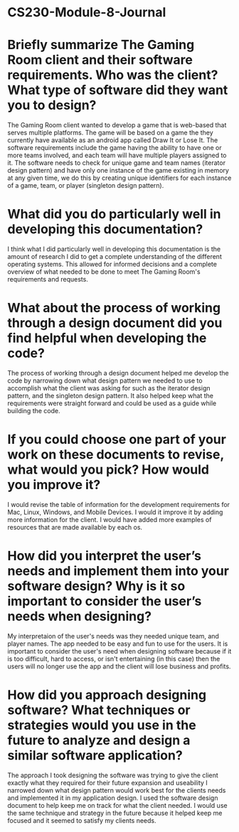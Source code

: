 # CS230-Module-8-Journal

# Briefly summarize The Gaming Room client and their software requirements. Who was the client? What type of software did they want you to design?
The Gaming Room client wanted to develop a game that is web-based that serves multiple platforms. The game will be based on a game the they currently have available as an android app called Draw It or Lose It. The software requirements include the game having the ability to have one or more teams involved, and each team will have multiple players assigned to it. The software needs to check for unique game and team names (iterator design pattern) and have only one instance of the game existing in memory at any given time, we do this by creating unique identifiers for each instance of a game, team, or player (singleton design pattern). 

# What did you do particularly well in developing this documentation?
I think what I did particularly well in developing this documentation is the amount of research I did to get a complete understanding of the different operating systems. This allowed for informed decisions and a complete overview of what needed to be done to meet The Gaming Room's requirements and requests. 

# What about the process of working through a design document did you find helpful when developing the code?
The process of working through a design document helped me develop the code by narrowing down what design pattern we needed to use to accomplish what the client was asking for such as the iterator design pattern, and the singleton design pattern. It also helped keep what the requirements were straight forward and could be used as a guide while building the code. 

# If you could choose one part of your work on these documents to revise, what would you pick? How would you improve it?
I would revise the table of information for the development requirements for Mac, Linux, Windows, and Mobile Devices. I would it improve it by adding more information for the client. I would have added more examples of resources that are made available by each os.  

# How did you interpret the user’s needs and implement them into your software design? Why is it so important to consider the user’s needs when designing?
My interpretaion of the user's needs was they needed unique team, and player names. The app needed to be easy and fun to use for the users. It is important to consider the user's need when designing software because if it is too difficult, hard to access, or isn't entertaining (in this case) then the users will no longer use the app and the client will lose business and profits. 

# How did you approach designing software? What techniques or strategies would you use in the future to analyze and design a similar software application?
The approach I took designing the software was trying to give the client exactly what they required for their future expansion and useability I narrowed down what design pattern would work best for the clients needs and implemented it in my application design. I used the software design document to help keep me on track for what the client needed. I would use the same technique and strategy in the future because it helped keep me focused and it seemed to satisfy my clients needs. 
